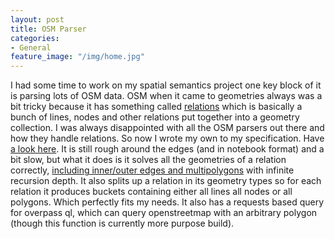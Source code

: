 ```yaml
---
layout: post
title: OSM Parser
categories:
- General
feature_image: "/img/home.jpg"
---
```


I had some time to work on my spatial semantics project one key block of it is parsing lots of OSM data. OSM when it came to geometries always was a bit tricky because it has something called [relations](https://wiki.openstreetmap.org/wiki/Relation) which is basically a bunch of lines, nodes and other relations put together into a geometry collection. I was always disappointed with all the OSM parsers out there and how they handle relations. So now I wrote my own to my specification. Have [a look here](https://github.com/thagorx/spatial_semantics/blob/main/parse_osm.ipynb). It is still rough around the edges (and in notebook format) and a bit slow, but what it does is it solves all the geometries of a relation correctly, [including inner/outer edges and multipolygons](https://wiki.openstreetmap.org/wiki/Relation:multipolygon) with infinite recursion depth. It also splits up a relation in its geometry types so for each relation it produces buckets containing either all lines all nodes or all polygons. Which perfectly fits my needs. It also has a requests based query for overpass ql, which can query openstreetmap with an arbitrary polygon (though this function is currently more purpose build).
